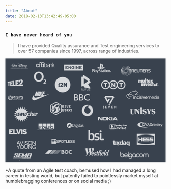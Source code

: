 ```yaml
---
title: "About"
date: 2018-02-13T13:42:49-05:00
---
```

### `I have never heard of you`

> I have provided Quality assurance and Test engineering services to over 57 companies since 1997, across range of industries.

![Clients](clients.png)

*A quote from an Agile test coach, bemused how I had managed a long career in testing world, but patently failed to pointlessly market myself at humblebragging conferences or on social media ;)
